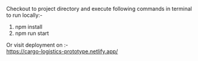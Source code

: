 Checkout to project directory and execute following commands in terminal to run locally:- <br/>

1. npm install
2. npm run start

Or visit deployment on :-<br/>
https://cargo-logistics-prototype.netlify.app/
